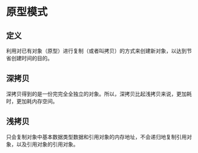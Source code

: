 # 原型模式

## 定义
利用对已有对象（原型）进行复制（或者叫拷贝）的方式来创建新对象，以达到节省创建时间的目的。

## 深拷贝
深拷贝得到的是一份完完全全独立的对象。所以，深拷贝比起浅拷贝来说，更加耗时，更加耗内存空间。

## 浅拷贝
只会复制对象中基本数据类型数据和引用对象的内存地址，不会递归地复制引用对象，以及引用对象的引用对象。
